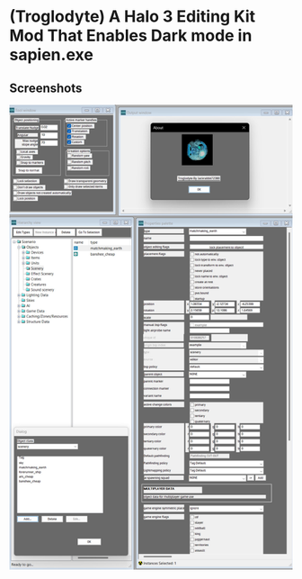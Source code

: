 # (Troglodyte) A Halo 3 Editing Kit Mod That Enables Dark mode in sapien.exe
## Screenshots
![Screenshot](https://github.com/jackrabbit72380/ho4kmmm/blob/master/Troglodyte_Preview.jpg)

